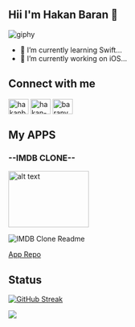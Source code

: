 ## Hii I'm Hakan Baran :wave:

![giphy](https://user-images.githubusercontent.com/104249732/198421470-2ef1aa5e-0e5a-488a-bd5f-16d6953634da.gif)

- 🔭 I’m currently learning Swift...
- 🔭 I’m currently working on iOS...

## Connect with me

<a href="https://twitter.com/hakanbarann" target="blank"><img align="center" src="https://raw.githubusercontent.com/rahuldkjain/github-profile-readme-generator/master/src/images/icons/Social/twitter.svg" alt="hakanbarann" height="30" width="40" /></a>                                                     <a href="https://www.linkedin.com/in/hakan-baran/" target="blank"><img align="center" src="https://raw.githubusercontent.com/rahuldkjain/github-profile-readme-generator/master/src/images/icons/Social/linked-in-alt.svg" alt="hakan-baran" height="30" width="40" /></a>
<a href="https://instagram.com/baranyum" target="blank"><img align="center" src="https://raw.githubusercontent.com/rahuldkjain/github-profile-readme-generator/master/src/images/icons/Social/instagram.svg" alt="baranyum" height="30" width="40" /></a>

## My APPS

### --IMDB CLONE--

<img src="https://github.com/hakanbaran/HDMovieHell/blob/main/IMDB%20Clone%20Photo/imdb.png" alt="alt text" width="160" height="112">


![IMDB Clone Readme](https://user-images.githubusercontent.com/104249732/223873657-6bd276b4-f8b2-4e11-8c36-8ed456268c41.png)

[App Repo](https://github.com/hakanbaran/HDMovieHell)


## Status
[![GitHub Streak](https://streak-stats.demolab.com/?user=hakanbaran&theme=dark)](https://git.io/streak-stats)

<img src="https://github-readme-stats.vercel.app/api?username=hakanbaran&&show_icons=true&title_color=ffffff&icon_color=bb2acf&text_color=daf7dc&bg_color=151515">






<!--
**hakanbaran/hakanbaran** is a ✨ _special_ ✨ repository because its `README.md` (this file) appears on your GitHub profile.

[![GitHub Streak](https://streak-stats.demolab.com/?user=hakanbaran&theme=dark)](https://git.io/streak-stats)

<img src="https://github-readme-stats.vercel.app/api?username=hakanbaran&&show_icons=true&title_color=ffffff&icon_color=bb2acf&text_color=daf7dc&bg_color=151515">






Here are some ideas to get you started:

- 🔭 I’m currently working on ...
- 🌱 I’m currently learning ...
- 👯 I’m looking to collaborate on ...
- 🤔 I’m looking for help with ...
- 💬 Ask me about ...
- 📫 How to reach me: ...
- 😄 Pronouns: ...
- ⚡ Fun fact: ...
-->
